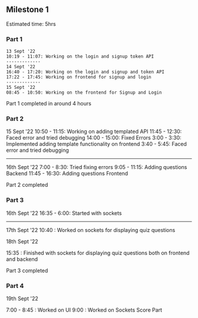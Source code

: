 ## Milestone 1
Estimated time: 5hrs
### Part 1
    13 Sept '22 
    10:19 - 11:07: Working on the login and signup token API 
    -------------
    14 Sept '22
    16:40 - 17:20: Working on the login and signup and token API
    17:22 - 17:45: Working on frontend for signup and login
    -------------
    15 Sept '22
    08:45 - 10:50: Working on the frontend for Signup and Login 

Part 1 completed in around 4 hours

### Part 2
15 Sept '22
10:50 - 11:15: Working on adding templated API
11:45 - 12:30: Faced error and tried debugging
14:00 - 15:00: Fixed Errors
3:00 - 3:30: Implemented adding template functionality on frontend
3:40 - 5:45: Faced error and tried debugging

---------------
16th Sept '22
7:00 - 8:30: Tried fixing errors
9:05 - 11:15: Adding questions Backend
11:45 - 16:30: Adding questions Frontend

Part 2 completed

### Part 3 
16th Sept '22
16:35 - 6:00: Started with sockets

-----------------
17th Sept '22
10:40 : Worked on sockets for displaying quiz questions

18th Sept '22 

15:35 : Finished with sockets for displaying quiz questions both on frontend and backend

Part 3 completed

### Part 4 

19th Sept '22

7:00 - 8:45 : Worked on UI 
9:00 : Worked on Sockets Score Part



